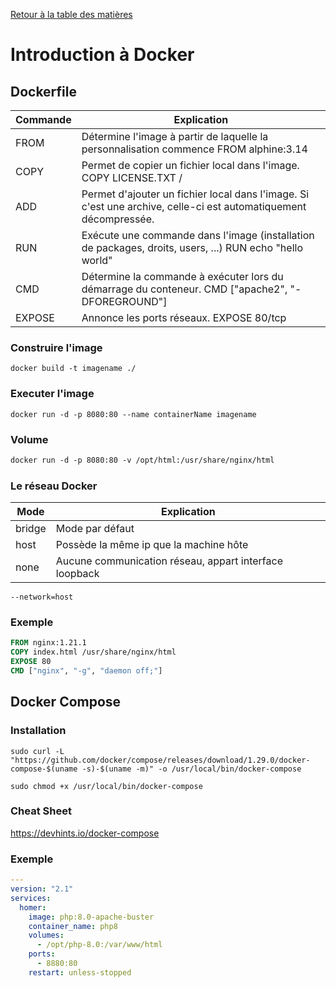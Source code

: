 [Retour à la table des matières](../README.md)

# Introduction à Docker

## Dockerfile

| Commande | Explication |
| - | - |
| FROM | Détermine l'image à partir de laquelle la personnalisation commence FROM alphine:3.14 |
| COPY | Permet de copier un fichier local dans l'image. COPY LICENSE.TXT / |
| ADD | Permet d'ajouter un fichier local dans l'image. Si c'est une archive, celle-ci est automatiquement décompressée. |
| RUN | Exécute une commande dans l'image (installation de packages, droits, users, ...) RUN echo "hello world" |
| CMD | Détermine la commande à exécuter lors du démarrage du conteneur. CMD ["apache2", "-DFOREGROUND"] |
| EXPOSE | Annonce les ports réseaux. EXPOSE 80/tcp |

### Construire l'image

```
docker build -t imagename ./
```

### Executer l'image

```
docker run -d -p 8080:80 --name containerName imagename
```

### Volume

```dockerfile
docker run -d -p 8080:80 -v /opt/html:/usr/share/nginx/html
```

### Le réseau Docker

| Mode | Explication |
| - | - |
| bridge | Mode par défaut |
| host | Possède la même ip que la machine hôte |
| none | Aucune communication réseau, appart interface loopback |

```
--network=host
```

### Exemple

```dockerfile
FROM nginx:1.21.1
COPY index.html /usr/share/nginx/html
EXPOSE 80
CMD ["nginx", "-g", "daemon off;"]
```

## Docker Compose

### Installation

```
sudo curl -L "https://github.com/docker/compose/releases/download/1.29.0/docker-compose-$(uname -s)-$(uname -m)" -o /usr/local/bin/docker-compose
```

```
sudo chmod +x /usr/local/bin/docker-compose
```

### Cheat Sheet

https://devhints.io/docker-compose

### Exemple

```yaml
---
version: "2.1"
services:
  homer:
    image: php:8.0-apache-buster
    container_name: php8
    volumes:
      - /opt/php-8.0:/var/www/html
    ports:
      - 8880:80
    restart: unless-stopped
```